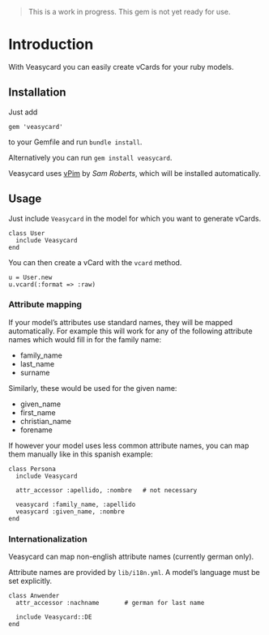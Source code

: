> This is a work in progress. This gem is not yet ready for use.


# Introduction

With Veasycard you can easily create vCards for your ruby models.

## Installation

Just add

    gem 'veasycard'

to your Gemfile and run `bundle install`.

Alternatively you can run `gem install veasycard`.


Veasycard uses [vPim](https://github.com/sam-github/vpim) by _Sam Roberts_, which will be installed automatically.


## Usage

Just include `Veasycard` in the model for which you want to generate vCards.

    class User
      include Veasycard
    end

You can then create a vCard with the `vcard` method.

    u = User.new
    u.vcard(:format => :raw)


### Attribute mapping

If your model’s attributes use standard names, they will be mapped automatically.
For example this will work for any of the following attribute names which would fill in for the family name:

- family_name
- last_name
- surname

Similarly, these would be used for the given name:

- given_name
- first_name
- christian_name
- forename

If however your model uses less common attribute names, you can map them manually like in this spanish example:

    class Persona
      include Veasycard

      attr_accessor :apellido, :nombre   # not necessary

      veasycard :family_name, :apellido
      veasycard :given_name, :nombre
    end

### Internationalization

Veasycard can map non-english attribute names (currently german only).

Attribute names are provided by `lib/i18n.yml`. A model’s language must be set explicitly.

    class Anwender
      attr_accessor :nachname 		# german for last name

      include Veasycard::DE
    end
